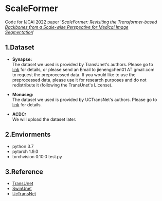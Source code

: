# ScaleFormer
Code for IJCAI 2022 paper '[*ScaleFormer: Revisiting the Transformer-based Backbones from a Scale-wise Perspective for Medical Image Segmentation*](https://www.ijcai.org/proceedings/2022/0135.pdf)'

## 1.Dataset
- **Synapse:**  
The dataset we used is provided by TransUnet's authors. Please go to [link](https://github.com/Beckschen/TransUNet) for details, or please send an Email to jienengchen01 AT gmail.com to request the preprocessed data. If you would like to use the preprocessed data, please use it for research purposes and do not redistribute it (following the TransUnet's License).  
 
- **Monuseg:**  
The dataset we used is provided by UCTransNet's authors. Please go to [link](https://github.com/McGregorWwww/UCTransNet) for details.  
- **ACDC:**  
We will upload the dataset later.

## 2.Enviorments
- python 3.7
- pytorch 1.9.0
- torchvision 0.10.0
 test.py

## 3.Reference
- [TransUnet](https://github.com/Beckschen/TransUNet)
- [SwinUnet](https://github.com/HuCaoFighting/Swin-Unet)
- [UcTransNet](https://github.com/McGregorWwww/UCTransNet)
